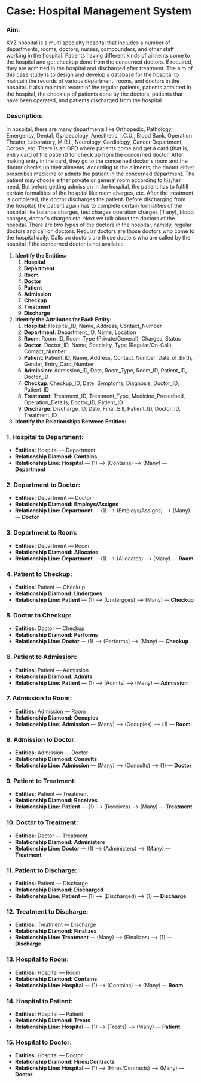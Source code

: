 # Case: Hospital Management System

### **Aim:**

XYZ hospital is a multi specialty hospital that includes a number of departments, rooms, doctors, nurses, compounders, and other staff working in the hospital. Patients having different kinds of ailments come to the hospital and get checkup done from the concerned doctors. If required, they are admitted in the hospital and discharged after treatment. The aim of this case study is to design and develop a database for the hospital to maintain the records of various department, rooms, and doctors in the hospital. It also maintain record of the regular patients, patients admitted in the hospital, the check up of patients done by the doctors, patients that have been operated, and patients discharged from the hospital.

### **Description:**

In hospital, there are many departments like Orthopedic, Pathology, Emergency, Dental, Gynaecology, Anesthetic, I.C.U., Blood Bank, Operation Theater, Laboratory, M.R.I., Neurology, Cardiology, Cancer Department, Corpse, etc. There is an OPD where patients come and get a card (that is, entry card of the patient) for check up from the concerned doctor. After making entry in the card, they go to the concerned doctor's room and the doctor checks up their ailments. According to the ailments, the doctor either prescribes medicine or admits the patient in the concerned department. The patient may choose either private or general room according to his/her need. But before getting admission in the hospital, the patient has to fulfill certain formalities of the hospital like room charges, etc. After the treatment is completed, the doctor discharges the patient. Before discharging from the hospital, the patient again has to complete certain formalities of the hospital like balance charges, test charges operation charges (if any), blood charges, doctor's charges etc. Next we talk about the doctors of the hospital. There are two types of the doctors in the hospital, namely, regular doctors and call on doctors. Regular doctors are those doctors who come to the hospital daily. Calls on doctors are those doctors who are called by the hospital if the concerned doctor is not available.

1. **Identify the Entities:**
   1. **Hospital**
   2. **Department**
   3. **Room**
   4. **Doctor**
   5. **Patient**
   6. **Admission**
   7. **Checkup**
   8. **Treatment**
   9. **Discharge**
2. **Identify the Attributes for Each Entity:**
   1. **Hospital**: Hospital_ID, Name, Address, Contact_Number
   2. **Department**: Department_ID, Name, Location
   3. **Room**: Room_ID, Room_Type (Private/General), Charges, Status
   4. **Doctor**: Doctor_ID, Name, Specialty, Type (Regular/On-Call), Contact_Number
   5. **Patient**: Patient_ID, Name, Address, Contact_Number, Date_of_Birth, Gender, Entry_Card_Number
   6. **Admission**: Admission_ID, Date, Room_Type, Room_ID, Patient_ID, Doctor_ID
   7. **Checkup**: Checkup_ID, Date, Symptoms, Diagnosis, Doctor_ID, Patient_ID
   8. **Treatment**: Treatment_ID, Treatment_Type, Medicine_Prescribed, Operation_Details, Doctor_ID, Patient_ID
   9. **Discharge**: Discharge_ID, Date, Final_Bill, Patient_ID, Doctor_ID, Treatment_ID
3. **Identify the Relationships Between Entities:**

### 1. **Hospital to Department:**

- **Entities:** Hospital — Department
- **Relationship Diamond:** **Contains**
- **Relationship Line:** **Hospital** — (1) ⟶ (Contains) ⟶ (Many) — **Department**

### 2. **Department to Doctor:**

- **Entities:** Department — Doctor
- **Relationship Diamond:** **Employs/Assigns**
- **Relationship Line:** **Department** — (1) ⟶ (Employs/Assigns) ⟶ (Many) — **Doctor**

### 3. **Department to Room:**

- **Entities:** Department — Room
- **Relationship Diamond:** **Allocates**
- **Relationship Line:** **Department** — (1) ⟶ (Allocates) ⟶ (Many) — **Room**

### 4. **Patient to Checkup:**

- **Entities:** Patient — Checkup
- **Relationship Diamond:** **Undergoes**
- **Relationship Line:** **Patient** — (1) ⟶ (Undergoes) ⟶ (Many) — **Checkup**

### 5. **Doctor to Checkup:**

- **Entities:** Doctor — Checkup
- **Relationship Diamond:** **Performs**
- **Relationship Line:** **Doctor** — (1) ⟶ (Performs) ⟶ (Many) — **Checkup**

### 6. **Patient to Admission:**

- **Entities:** Patient — Admission
- **Relationship Diamond:** **Admits**
- **Relationship Line:** **Patient** — (1) ⟶ (Admits) ⟶ (Many) — **Admission**

### 7. **Admission to Room:**

- **Entities:** Admission — Room
- **Relationship Diamond:** **Occupies**
- **Relationship Line:** **Admission** — (Many) ⟶ (Occupies) ⟶ (1) — **Room**

### 8. **Admission to Doctor:**

- **Entities:** Admission — Doctor
- **Relationship Diamond:** **Consults**
- **Relationship Line:** **Admission** — (Many) ⟶ (Consults) ⟶ (1) — **Doctor**

### 9. **Patient to Treatment:**

- **Entities:** Patient — Treatment
- **Relationship Diamond:** **Receives**
- **Relationship Line:** **Patient** — (1) ⟶ (Receives) ⟶ (Many) — **Treatment**

### 10. **Doctor to Treatment:**

- **Entities:** Doctor — Treatment
- **Relationship Diamond:** **Administers**
- **Relationship Line:** **Doctor** — (1) ⟶ (Administers) ⟶ (Many) — **Treatment**

### 11. **Patient to Discharge:**

- **Entities:** Patient — Discharge
- **Relationship Diamond:** **Discharged**
- **Relationship Line:** **Patient** — (1) ⟶ (Discharged) ⟶ (1) — **Discharge**

### 12. **Treatment to Discharge:**

- **Entities:** Treatment — Discharge
- **Relationship Diamond:** **Finalizes**
- **Relationship Line:** **Treatment** — (Many) ⟶ (Finalizes) ⟶ (1) — **Discharge**

### 13. **Hospital to Room:**

- **Entities:** Hospital — Room
- **Relationship Diamond:** **Contains**
- **Relationship Line:** **Hospital** — (1) ⟶ (Contains) ⟶ (Many) — **Room**

### 14. **Hospital to Patient:**

- **Entities:** Hospital — Patient
- **Relationship Diamond:** **Treats**
- **Relationship Line:** **Hospital** — (1) ⟶ (Treats) ⟶ (Many) — **Patient**

### 15. **Hospital to Doctor:**

- **Entities:** Hospital — Doctor
- **Relationship Diamond:** **Hires/Contracts**
- **Relationship Line:** **Hospital** — (1) ⟶ (Hires/Contracts) ⟶ (Many) — **Doctor**
